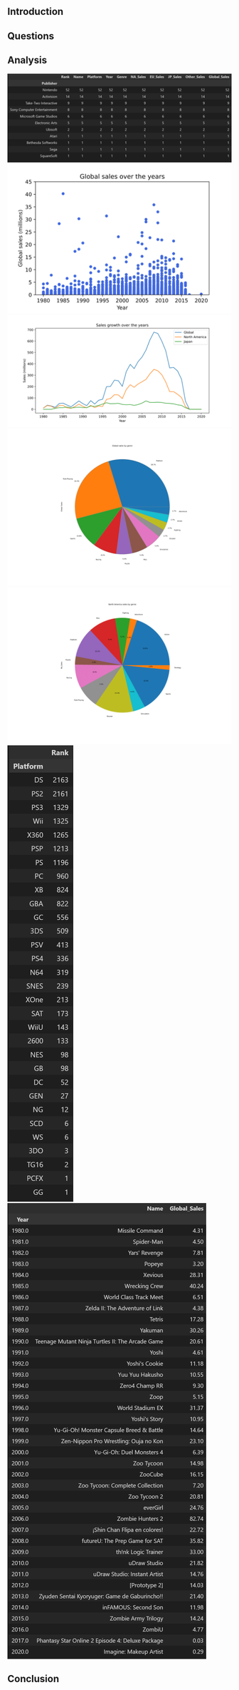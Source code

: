 ## Introduction

## Questions

## Analysis

<img src="./figure/TopPublisher.png" alt="missing.png"> 
<img src="./figure/GlobalSalePerYear-1.png" alt="missing.png"> 
<img src="./figure/Growth-1.png" alt="missing.png"> 
<img src="./figure/globalbyGenre-1.png" alt="missing.png"> 
<img src="./figure/NAbyGenre-1.png" alt="missing.png"> 
<img src="./figure/Platform.png" alt="missing.png"> 
<img src="./figure/TopSales.png" alt="missing.png"> 

## Conclusion
